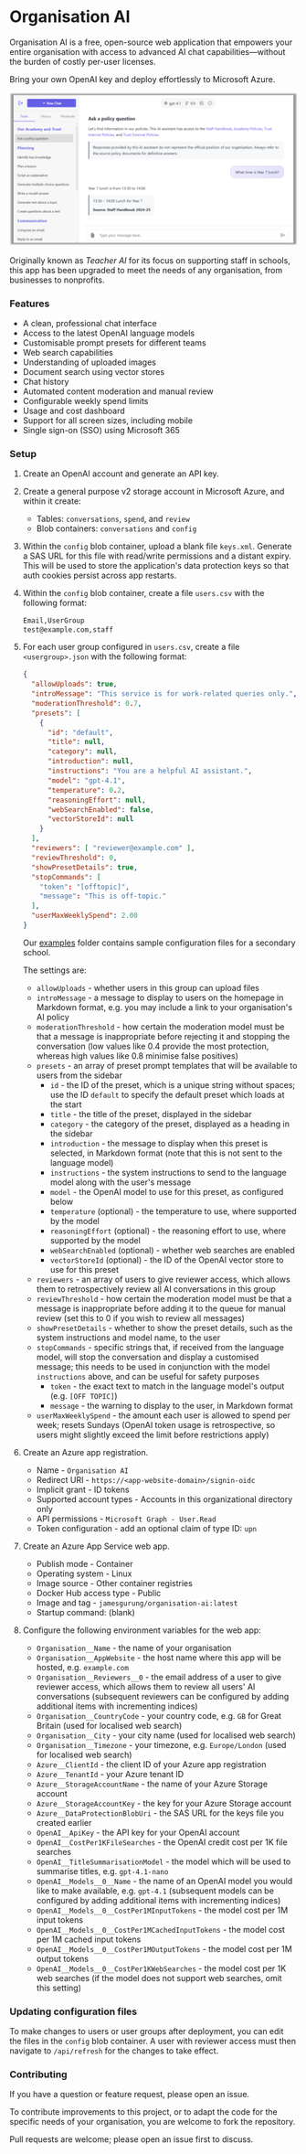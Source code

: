 # Organisation AI

Organisation AI is a free, open-source web application that empowers your entire organisation with access to advanced AI chat capabilities&mdash;without the burden of costly per-user licenses.

Bring your own OpenAI key and deploy effortlessly to Microsoft Azure.

![Screenshot of Organisation AI](examples/screenshot.png)

Originally known as *Teacher AI* for its focus on supporting staff in schools, this app has been upgraded to meet the needs of any organisation, from businesses to nonprofits.

### Features

* A clean, professional chat interface
* Access to the latest OpenAI language models
* Customisable prompt presets for different teams
* Web search capabilities
* Understanding of uploaded images
* Document search using vector stores
* Chat history
* Automated content moderation and manual review
* Configurable weekly spend limits
* Usage and cost dashboard
* Support for all screen sizes, including mobile
* Single sign-on (SSO) using Microsoft 365

### Setup

1. Create an OpenAI account and generate an API key.

2. Create a general purpose v2 storage account in Microsoft Azure, and within it create:
    * Tables: `conversations`, `spend`, and `review`
    * Blob containers: `conversations` and `config`

3. Within the `config` blob container, upload a blank file `keys.xml`. Generate a SAS URL for this file with read/write permissions and a distant expiry. This will be used to store the application's data protection keys so that auth cookies persist across app restarts.


4. Within the `config` blob container, create a file `users.csv` with the following format:

    ```csv
    Email,UserGroup
    test@example.com,staff
    ```

5. For each user group configured in `users.csv`, create a file `<usergroup>.json` with the following format:

    ```json
    {
      "allowUploads": true,
      "introMessage": "This service is for work-related queries only.",
      "moderationThreshold": 0.7,
      "presets": [
        {
          "id": "default",
          "title": null,
          "category": null,
          "introduction": null,
          "instructions": "You are a helpful AI assistant.",
          "model": "gpt-4.1",
          "temperature": 0.2,
          "reasoningEffort": null,
          "webSearchEnabled": false,
          "vectorStoreId": null
        }
      ],
      "reviewers": [ "reviewer@example.com" ],
      "reviewThreshold": 0,
      "showPresetDetails": true,
      "stopCommands": [
        "token": "[offtopic]",
        "message": "This is off-topic."
      ],
      "userMaxWeeklySpend": 2.00
    }
    ```

    Our [examples](examples) folder contains sample configuration files for a secondary school.

    The settings are:

    * `allowUploads` - whether users in this group can upload files
    * `introMessage` - a message to display to users on the homepage in Markdown format, e.g. you may include a link to your organisation's AI policy
    * `moderationThreshold` - how certain the moderation model must be that a message is inappropriate before rejecting it and stopping the conversation (low values like 0.4 provide the most protection, whereas high values like 0.8 minimise false positives)
    * `presets` - an array of preset prompt templates that will be available to users from the sidebar
        * `id` - the ID of the preset, which is a unique string without spaces; use the ID `default` to specify the default preset which loads at the start
        * `title` - the title of the preset, displayed in the sidebar
        * `category` - the category of the preset, displayed as a heading in the sidebar
        * `introduction` - the message to display when this preset is selected, in Markdown format (note that this is not sent to the language model)
        * `instructions` - the system instructions to send to the language model along with the user's message
        * `model` - the OpenAI model to use for this preset, as configured below
        * `temperature` (optional) - the temperature to use, where supported by the model
        * `reasoningEffort` (optional) - the reasoning effort to use, where supported by the model
        * `webSearchEnabled` (optional) - whether web searches are enabled
        * `vectorStoreId` (optional) - the ID of the OpenAI vector store to use for this preset
    * `reviewers` - an array of users to give reviewer access, which allows them to retrospectively review all AI conversations in this group
    * `reviewThreshold` - how certain the moderation model must be that a message is inappropriate before adding it to the queue for manual review (set this to 0 if you wish to review all messages)
    * `showPresetDetails` - whether to show the preset details, such as the system instructions and model name, to the user
    * `stopCommands` - specific strings that, if received from the language model, will stop the conversation and display a customised message; this needs to be used in conjunction with the model `instructions` above, and can be useful for safety purposes
        * `token` - the exact text to match in the language model's output (e.g. `[OFF TOPIC]`)
        * `message` - the warning to display to the user, in Markdown format
    * `userMaxWeeklySpend` - the amount each user is allowed to spend per week; resets Sundays (OpenAI token usage is retrospective, so users might slightly exceed the limit before restrictions apply)
 
6. Create an Azure app registration.
    * Name - `Organisation AI`
    * Redirect URI - `https://<app-website-domain>/signin-oidc`
    * Implicit grant - ID tokens
    * Supported account types - Accounts in this organizational directory only
    * API permissions - `Microsoft Graph - User.Read`
    * Token configuration - add an optional claim of type ID: `upn`

7. Create an Azure App Service web app.
    * Publish mode - Container
    * Operating system - Linux
    * Image source - Other container registries
    * Docker Hub access type - Public
    * Image and tag - `jamesgurung/organisation-ai:latest`
    * Startup command: (blank)

8. Configure the following environment variables for the web app:

    * `Organisation__Name` - the name of your organisation
    * `Organisation__AppWebsite` - the host name where this app will be hosted, e.g. `example.com`
    * `Organisation__Reviewers__0` - the email address of a user to give reviewer access, which allows them to review all users' AI conversations (subsequent reviewers can be configured by adding additional items with incrementing indices)
    * `Organisation__CountryCode` - your country code, e.g. `GB` for Great Britain (used for localised web search)
    * `Organisation__City` - your city name (used for localised web search)
    * `Organisation__Timezone` - your timezone, e.g. `Europe/London` (used for localised web search)
    * `Azure__ClientId` - the client ID of your Azure app registration
    * `Azure__TenantId` - your Azure tenant ID
    * `Azure__StorageAccountName` - the name of your Azure Storage account
    * `Azure__StorageAccountKey` - the key for your Azure Storage account
    * `Azure__DataProtectionBlobUri` - the SAS URL for the keys file you created earlier
    * `OpenAI__ApiKey` - the API key for your OpenAI account
    * `OpenAI__CostPer1KFileSearches` - the OpenAI credit cost per 1K file searches
    * `OpenAI__TitleSummarisationModel` - the model which will be used to summarise titles, e.g. `gpt-4.1-nano`
    * `OpenAI__Models__0__Name` - the name of an OpenAI model you would like to make available, e.g. `gpt-4.1` (subsequent models can be configured by adding additional items with incrementing indices)
    * `OpenAI__Models__0__CostPer1MInputTokens` - the model cost per 1M input tokens
    * `OpenAI__Models__0__CostPer1MCachedInputTokens` - the model cost per 1M cached input tokens
    * `OpenAI__Models__0__CostPer1MOutputTokens` - the model cost per 1M output tokens
    * `OpenAI__Models__0__CostPer1KWebSearches` - the model cost per 1K web searches (if the model does not support web searches, omit this setting)

### Updating configuration files

To make changes to users or user groups after deployment, you can edit the files in the `config` blob container. A user with reviewer access must then navigate to `/api/refresh` for the changes to take effect.

### Contributing

If you have a question or feature request, please open an issue.

To contribute improvements to this project, or to adapt the code for the specific needs of your organisation, you are welcome to fork the repository.

Pull requests are welcome; please open an issue first to discuss.